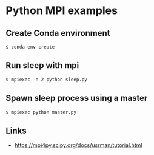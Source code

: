 # Python MPI examples

## Create Conda environment

```
$ conda env create
```

## Run sleep with mpi

```
$ mpiexec -n 2 python sleep.py
```

## Spawn sleep process using a master

```
$ mpiexec python master.py
```

## Links

* https://mpi4py.scipy.org/docs/usrman/tutorial.html
